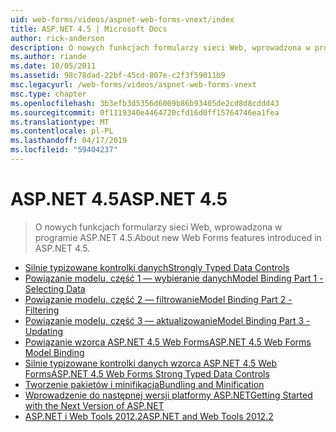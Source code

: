 ```yaml
---
uid: web-forms/videos/aspnet-web-forms-vnext/index
title: ASP.NET 4.5 | Microsoft Docs
author: rick-anderson
description: O nowych funkcjach formularzy sieci Web, wprowadzona w programie ASP.NET 4.5.
ms.author: riande
ms.date: 10/05/2011
ms.assetid: 98c78dad-22bf-45cd-807e-c2f3f59011b9
msc.legacyurl: /web-forms/videos/aspnet-web-forms-vnext
msc.type: chapter
ms.openlocfilehash: 3b3efb3d5356d6009b86b93405de2cd8d8cddd43
ms.sourcegitcommit: 0f1119340e4464720cfd16d0ff15764746ea1fea
ms.translationtype: MT
ms.contentlocale: pl-PL
ms.lasthandoff: 04/17/2019
ms.locfileid: "59404237"
---
```

# <a name="aspnet-45"></a><span data-ttu-id="1e512-103">ASP.NET 4.5</span><span class="sxs-lookup"><span data-stu-id="1e512-103">ASP.NET 4.5</span></span>

> <span data-ttu-id="1e512-104">O nowych funkcjach formularzy sieci Web, wprowadzona w programie ASP.NET 4.5.</span><span class="sxs-lookup"><span data-stu-id="1e512-104">About new Web Forms features introduced in ASP.NET 4.5.</span></span>


- [<span data-ttu-id="1e512-105">Silnie typizowane kontrolki danych</span><span class="sxs-lookup"><span data-stu-id="1e512-105">Strongly Typed Data Controls</span></span>](aspnet-vnext-videos-strongly-typed-data-controls.md)
- [<span data-ttu-id="1e512-106">Powiązanie modelu, część 1 — wybieranie danych</span><span class="sxs-lookup"><span data-stu-id="1e512-106">Model Binding Part 1 - Selecting Data</span></span>](aspnet-vnext-videos-model-binding-part-1-selecting-data.md)
- [<span data-ttu-id="1e512-107">Powiązanie modelu, część 2 — filtrowanie</span><span class="sxs-lookup"><span data-stu-id="1e512-107">Model Binding Part 2 - Filtering</span></span>](aspnet-vnext-videos-model-binding-part-2-filtering.md)
- [<span data-ttu-id="1e512-108">Powiązanie modelu, część 3 — aktualizowanie</span><span class="sxs-lookup"><span data-stu-id="1e512-108">Model Binding Part 3 - Updating</span></span>](aspnet-vnext-videos-model-binding-part-3-updating.md)
- [<span data-ttu-id="1e512-109">Powiązanie wzorca ASP.NET 4.5 Web Forms</span><span class="sxs-lookup"><span data-stu-id="1e512-109">ASP.NET 4.5 Web Forms Model Binding</span></span>](aspnet-45-web-forms-model-binding.md)
- [<span data-ttu-id="1e512-110">Silnie typizowane kontrolki danych wzorca ASP.NET 4.5 Web Forms</span><span class="sxs-lookup"><span data-stu-id="1e512-110">ASP.NET 4.5 Web Forms Strong Typed Data Controls</span></span>](aspnet-45-web-forms-strong-typed-data-controls.md)
- [<span data-ttu-id="1e512-111">Tworzenie pakietów i minifikacja</span><span class="sxs-lookup"><span data-stu-id="1e512-111">Bundling and Minification</span></span>](aspnet-vnext-videos-bundling-and-minification.md)
- [<span data-ttu-id="1e512-112">Wprowadzenie do następnej wersji platformy ASP.NET</span><span class="sxs-lookup"><span data-stu-id="1e512-112">Getting Started with the Next Version of ASP.NET</span></span>](getting-started-with-the-next-version-of-aspnet.md)
- [<span data-ttu-id="1e512-113">ASP.NET i Web Tools 2012.2</span><span class="sxs-lookup"><span data-stu-id="1e512-113">ASP.NET and Web Tools 2012.2</span></span>](aspnet-and-web-tools-20122.md)
